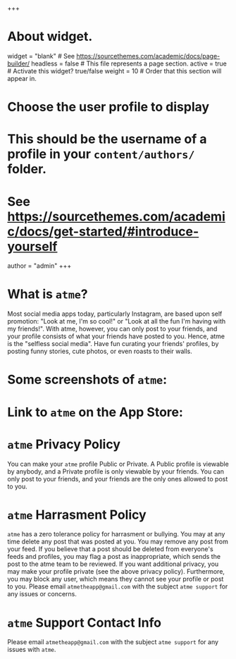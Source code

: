+++
# About widget.
widget = "blank"  # See https://sourcethemes.com/academic/docs/page-builder/
headless = false  # This file represents a page section.
active = true  # Activate this widget? true/false
weight = 10  # Order that this section will appear in.

# Choose the user profile to display
# This should be the username of a profile in your `content/authors/` folder.
# See https://sourcethemes.com/academic/docs/get-started/#introduce-yourself
author = "admin"
+++

# What is `atme`?

Most social media apps today, particularly Instagram, are based upon self promotion: "Look at me, I'm so cool!" or "Look at all the fun I'm having with my friends!". With atme, however, you can only post to your friends, and your profile consists of what your friends have posted to you. Hence, atme is the "selfless social media". Have fun curating your friends' profiles, by posting funny stories, cute photos, or even roasts to their walls.

# Some screenshots of `atme`:


# Link to `atme` on the App Store:




# `atme` Privacy Policy

You can make your `atme` profile Public or Private. A Public profile is viewable by anybody, and a Private profile is only viewable by your friends. You can only post to your friends, and your friends are the only ones allowed to post to you.

# `atme` Harrasment Policy

`atme` has a zero tolerance policy for harrasment or bullying. You may at any time delete any post that was posted at you. You may remove any post from your feed. If you believe that a post should be deleted from everyone's feeds and profiles, you may flag a post as inappropriate, which sends the post to the atme team to be reviewed. If you want additional privacy, you may make your profile private (see the above privacy policy). Furthermore, you may block any user, which means they cannot see your profile or post to you. Please email `atmetheapp@gmail.com` with the subject `atme support` for any issues or concerns.
 
# `atme` Support Contact Info

Please email `atmetheapp@gmail.com` with the subject `atme support` for any issues with `atme`.

